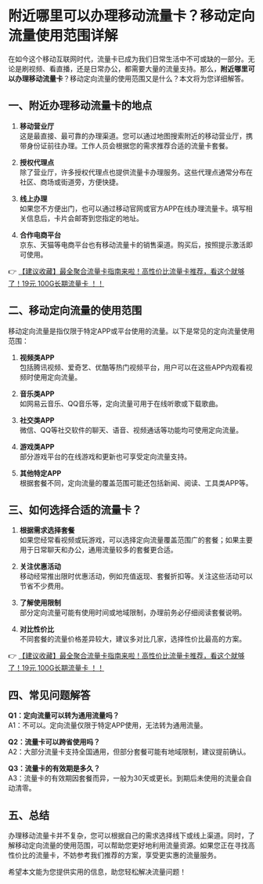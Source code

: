 # 附近哪里可以办理移动流量卡？移动定向流量使用范围详解

在如今这个移动互联网时代，流量卡已成为我们日常生活中不可或缺的一部分。无论是刷视频、看直播，还是日常办公，都需要大量的流量支持。那么，**附近哪里可以办理移动流量卡**？移动定向流量的使用范围又是什么？本文将为您详细解答。

## 一、附近办理移动流量卡的地点

1. **移动营业厅**  
   这是最直接、最可靠的办理渠道。您可以通过地图搜索附近的移动营业厅，携带身份证前往办理。工作人员会根据您的需求推荐合适的流量卡套餐。

2. **授权代理点**  
   除了营业厅，许多授权代理点也提供流量卡办理服务。这些代理点通常分布在社区、商场或街道旁，方便快捷。

3. **线上办理**  
   如果您不方便出门，也可以通过移动官网或官方APP在线办理流量卡。填写相关信息后，卡片会邮寄到您指定的地址。

4. **合作电商平台**  
   京东、天猫等电商平台也有移动流量卡的销售渠道。购买后，按照提示激活即可使用。

👉 [【建议收藏】最全聚合流量卡指南来啦！高性价比流量卡推荐，看这个就够了！19元 100G长期流量卡 ！！](https://bit.ly/Liuliangka)

## 二、移动定向流量的使用范围

移动定向流量是指仅限于特定APP或平台使用的流量。以下是常见的定向流量使用范围：

1. **视频类APP**  
   包括腾讯视频、爱奇艺、优酷等热门视频平台，用户可以在这些APP内观看视频时使用定向流量。

2. **音乐类APP**  
   如网易云音乐、QQ音乐等，定向流量可用于在线听歌或下载歌曲。

3. **社交类APP**  
   微信、QQ等社交软件的聊天、语音、视频通话等功能均可使用定向流量。

4. **游戏类APP**  
   部分游戏平台的在线游戏和更新也可享受定向流量支持。

5. **其他特定APP**  
   根据套餐不同，定向流量的覆盖范围可能还包括新闻、阅读、工具类APP等。

## 三、如何选择合适的流量卡？

1. **根据需求选择套餐**  
   如果您经常看视频或玩游戏，可以选择定向流量覆盖范围广的套餐；如果主要用于日常聊天和办公，通用流量较多的套餐更合适。

2. **关注优惠活动**  
   移动经常推出限时优惠活动，例如充值返现、套餐折扣等。关注这些活动可以节省不少费用。

3. **了解使用限制**  
   部分定向流量可能有使用时间或地域限制，办理前务必仔细阅读套餐说明。

4. **对比性价比**  
   不同套餐的流量价格差异较大，建议多对比几家，选择性价比最高的方案。

👉 [【建议收藏】最全聚合流量卡指南来啦！高性价比流量卡推荐，看这个就够了！19元 100G长期流量卡 ！！](https://bit.ly/Liuliangka)

## 四、常见问题解答

**Q1：定向流量可以转为通用流量吗？**  
A1：不可以。定向流量仅限于特定APP使用，无法转为通用流量。

**Q2：流量卡可以跨省使用吗？**  
A2：大部分流量卡支持全国通用，但部分套餐可能有地域限制，建议提前确认。

**Q3：流量卡的有效期是多久？**  
A3：流量卡的有效期因套餐而异，一般为30天或更长。到期后未使用的流量会自动清零。

## 五、总结

办理移动流量卡并不复杂，您可以根据自己的需求选择线下或线上渠道。同时，了解移动定向流量的使用范围，可以帮助您更好地利用流量资源。如果您正在寻找高性价比的流量卡，不妨参考我们推荐的方案，享受更实惠的流量服务。

希望本文能为您提供实用的信息，助您轻松解决流量问题！